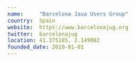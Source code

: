 ```yaml
---
name:     "Barcelona Java Users Group"
country:  Spain
website:  https://www.barcelonajug.org
twitter:  barcelonajug
location: 41.375185, 2.149002
founded_date: 2010-01-01
---
```


